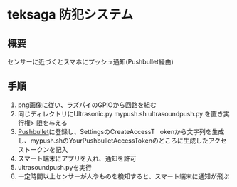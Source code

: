 # teksaga 防犯システム

## 概要

センサーに近づくとスマホにプッシュ通知(Pushbullet経由)

## 手順

1. png画像に従い、ラズパイのGPIOから回路を組む
1. 同じディレクトリにUltrasonic.py mypush.sh ultrasoundpush.py を置き実行権>    限を与える
1. [Pushbullet](https://www.pushbullet.com)に登録し、SettingsのCreateAccessT    okenから文字列を生成し、mypush.shのYourPushbulletAccessTokenのところに生成したアクセストークンを記入
1. スマート端末にアプリを入れ、通知を許可
1. ultrasoundpush.pyを実行
1. 一定時間以上センサーが人やものを検知すると、スマート端末に通知が飛ぶ
